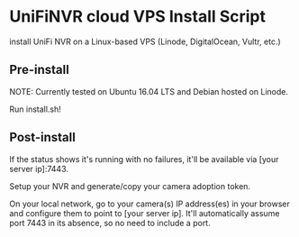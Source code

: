 # UniFiNVR cloud VPS Install Script
install UniFi NVR on a Linux-based VPS (Linode, DigitalOcean, Vultr, etc.)

## Pre-install

NOTE: Currently tested on Ubuntu 16.04 LTS and Debian hosted on Linode.

Run install.sh!

## Post-install

If the status shows it's running with no failures, it'll be available via [your server ip]:7443.

Setup your NVR and generate/copy your camera adoption token.

On your local network, go to your camera(s) IP address(es) in your browser and configure them to point to [your server ip]. It'll automatically assume port 7443 in its absence, so no need to include a port.
